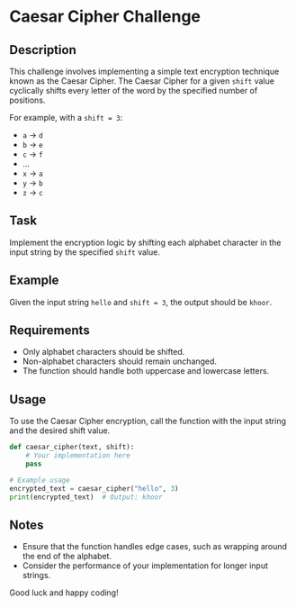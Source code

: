 # Caesar Cipher Challenge

## Description

This challenge involves implementing a simple text encryption technique known as the Caesar Cipher. The Caesar Cipher for a given `shift` value cyclically shifts every letter of the word by the specified number of positions.

For example, with a `shift = 3`:

- `a` -> `d`
- `b` -> `e`
- `c` -> `f`
- ...
- `x` -> `a`
- `y` -> `b`
- `z` -> `c`

## Task

Implement the encryption logic by shifting each alphabet character in the input string by the specified `shift` value.

## Example

Given the input string `hello` and `shift = 3`, the output should be `khoor`.

## Requirements

- Only alphabet characters should be shifted.
- Non-alphabet characters should remain unchanged.
- The function should handle both uppercase and lowercase letters.

## Usage

To use the Caesar Cipher encryption, call the function with the input string and the desired shift value.

```python
def caesar_cipher(text, shift):
    # Your implementation here
    pass

# Example usage
encrypted_text = caesar_cipher("hello", 3)
print(encrypted_text)  # Output: khoor
```

## Notes

- Ensure that the function handles edge cases, such as wrapping around the end of the alphabet.
- Consider the performance of your implementation for longer input strings.

Good luck and happy coding!
